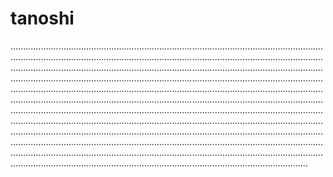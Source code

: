 # tanoshi

..........................................................................................................................................................................................................................................................................................................................................................................................................................................................................................................................................................................................................................................................................................................................................................................................................................................................................................................................................................................................................................................................................................................................................................................................................................................................................................................................................................................................................................................................................................................................................
